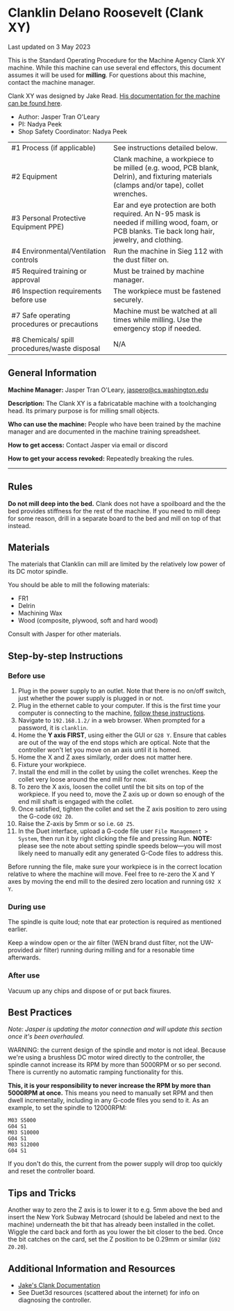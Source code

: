 # Clanklin Delano Roosevelt (Clank XY)

Last updated on 3 May 2023

This is the Standard Operating Procedure for the Machine Agency Clank XY machine. While this machine can use several end effectors, this document assumes it will be used for **milling**. For questions about this machine, contact the machine
manager.

Clank XY was designed by Jake Read. [His documentation for the machine can be found here](https://clank.tools/).

- Author: Jasper Tran O'Leary
- PI: Nadya Peek
- Shop Safety Coordinator: Nadya Peek

|                                               |                                                                                   |
| --------------------------------------------- | --------------------------------------------------------------------------------- |
| #1 Process (if applicable)                    | See instructions detailed below.                                                  |
| #2 Equipment                                  | Clank machine, a workpiece to be milled (e.g. wood, PCB blank, Delrin), and fixturing materials (clamps and/or tape), collet wrenches. |
| #3 Personal Protective Equipment PPE)         | Ear and eye protection are both required. An N-95 mask is needed if milling wood, foam, or PCB blanks. Tie back long hair, jewelry, and clothing.   |
| #4 Environmental/Ventilation controls         | Run the machine in Sieg 112 with the dust filter on.                              |
| #5 Required training or approval              | Must be trained by machine manager.                                               |
| #6 Inspection requirements before use         | The workpiece must be fastened securely.                                                         |
| #7 Safe operating procedures or precautions   | Machine must be watched at all times while milling. Use the emergency stop if needed.                                       |
| #8 Chemicals/ spill procedures/waste disposal | N/A                                         |

## General Information

**Machine Manager:** Jasper Tran O'Leary, jaspero@cs.washington.edu

**Description:** The Clank XY is a fabricatable machine with a toolchanging head. Its primary purpose is for milling small objects.

**Who can use the machine:** People who have been trained by the machine manager
and are documented in the machine training spreadsheet.

**How to get access:** Contact Jasper via email or discord

**How to get your access revoked:** Repeatedly breaking the rules.

---

## Rules

**Do not mill deep into the bed.** Clank does not have a spoilboard and the the bed provides stiffness for the rest of the machine. If you need to mill deep for some reason, drill in a separate board to the bed and mill on top of that instead.

## Materials

The materials that Clanklin can mill are limited by the relatively low power of its DC motor spindle.

You should be able to mill the following materials:

- FR1
- Delrin
- Machining Wax
- Wood (composite, plywood, soft and hard wood)

Consult with Jasper for other materials.

## Step-by-step Instructions

### Before use

1. Plug in the power supply to an outlet. Note that there is no on/off switch, just whether the power supply is plugged in or not.
2. Plug in the ethernet cable to your computer. If this is the first time your computer is connecting to the machine, [follow these instructions](https://jubilee3d.com/index.php?title=Connecting_to_Jubilee).
3. Navigate to `192.168.1.2/` in a web browser. When prompted for a password, it is `clanklin`.
4. Home the **Y axis FIRST**, using either the GUI or `G28 Y`. Ensure that cables are out of the way of the end stops which are optical. Note that the controller won't let you move on an axis until it is homed.
5. Home the X and Z axes similarly, order does not matter here.
6. Fixture your workpiece.
7. Install the end mill in the collet by using the collet wrenches. Keep the collet very loose around the end mill for now.
8. To zero the X axis, loosen the collet until the bit sits on top of the workpiece. If you need to, move the Z axis up or down so enough of the end mill shaft is engaged with the collet.
9. Once satisfied, tighten the collet and set the Z axis position to zero using the G-code `G92 Z0`.
10. Raise the Z-axis by 5mm or so i.e. `G0 Z5`.
11. In the Duet interface, upload a G-code file user `File Management > System`, then run it by right clicking the file and pressing Run. **NOTE:** please see the note about setting spindle speeds below—you will most likely need to manually edit any generated G-Code files to address this. 

Before running the file, make sure your workpiece is in the correct location relative to where the machine will move. Feel free to re-zero the X and Y axes  by moving the end mill to the desired zero location and running `G92 X Y`.

### During use

The spindle is quite loud; note that ear protection is required as mentioned earlier.

Keep a window open or the air filter (WEN brand dust filter, not the UW-provided air filter) running during milling and for a resonable time afterwards.

### After use

Vacuum up any chips and dispose of or put back fixures.

## Best Practices

_Note: Jasper is updating the motor connection and will update this section once it's been overhauled._

 WARNING: the current design of the spindle and motor is not ideal. Because we're using a brushless DC motor wired directly to the controller, the spindle cannot increase its RPM by more than 5000RPM or so per second. There is currently no automatic ramping functionality for this. 
 
 **This, it is your responsibility to never increase the RPM by more than 5000RPM at once.** This means you need to manually set RPM and then dwell incrementally, including in any G-code files you send to it. As an example, to set the spindle to 12000RPM:
 
```
M03 S5000
G04 S1
M03 S10000
G04 S1
M03 S12000
G04 S1
```

If you don't do this, the current from the power supply will drop too quickly and reset the controller board.

## Tips and Tricks

Another way to zero the Z axis is to lower it to e.g. 5mm above the bed and insert the New York Subway Metrocard (should be labeled and next to the machine) underneath the bit that has already been installed in the collet. Wiggle the card back and forth as you lower the bit closer to the bed. Once the bit catches on the card, set the Z position to be 0.29mm or similar (`G92 Z0.20`).

## Additional Information and Resources

- [Jake's Clank Documentation](https://clank.tools/)
- See Duet3d resources (scattered about the internet) for info on diagnosing the controller.
